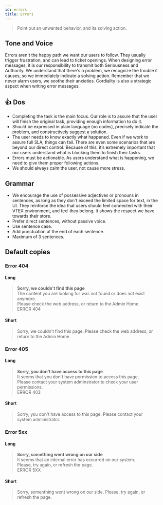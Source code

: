 ```yaml
---
id: errors
title: Errors
---
```


> Point out an unwanted behavior, and its solving action.   

## Tone and Voice

Errors aren't the happy path we want our users to follow. They usually trigger frustration, and can lead to ticket openings. When designing error messages, it is our responsibility to transmit both Seriousness and Authority. We understand that there's a problem, we recognize the trouble it causes, so we immediately indicate a solving action. Remember that we never alarm users, we soothe their anxieties. Cordiality is also a strategic aspect when writing error messages.   


## 👍 Dos

- Completing the task is the main focus. Our role is to assure that the user will finish the original task, providing enough information to do it.    
- Should be expressed in plain language (no codes), precisely indicate the problem, and constructively suggest a solution.    
- The user needs to know exactly what happened. Even if we work to assure full SLA, things can fail. There are even some scenarios that are beyond our direct control. Because of this, it’s extremely important that our users understand what is blocking them to finish their tasks.    
- Errors must be actionable. As users understand what is happening, we need to give them proper following actions.    
- We should always calm the user, not cause more stress.     

## Grammar

- We encourage the use of possessive adjectives or pronouns in sentences, as long as they don't exceed the limited space for text, in the UI. They reinforce the idea that users should feel connected with their VTEX environment, and feel they belong. It shows the respect we have towards their store.  
- Prefer direct sentences, without passive voice.  
- Use sentence case.  
- Add punctuation at the end of each sentence.  
- Maximum of 3 sentences.   

## Default copies

### Error 404

#### Long

> **Sorry, we couldn't find this page**    
> The content you are looking for was not found or does not exist anymore.  
> Please check the web address, or return to the Admin Home.  
> ERROR 404  

#### Short

> Sorry, we couldn't find this page. Please check the web address, or return to the Admin Home.  

### Error 405

#### Long

> **Sorry, you don't have access to this page**  
> It seems that you don't have permission to access this page.     
> Please contact your system adminstrator to check your user permissions.  
> ERROR 403  

#### Short 

> Sorry, you don't have access to this page. Please contact your system administrator. 

### Error 5xx

#### Long

> **Sorry, something went wrong on our side**  
> It seems that an internal error has occurred on our system.     
> Please, try again, or refresh the page.    
> ERROR 5XX  


#### Short

> Sorry,  somenthing went wrong on our side. Please, try again, or refresh the page.    
